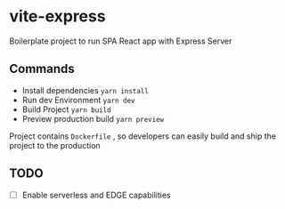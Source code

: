 # vite-express

Boilerplate project to run SPA React app with Express Server

## Commands

 - Install dependencies `yarn install` 
 - Run dev Environment `yarn dev`
 - Build Project `yarn build`
 - Preview production build `yarn preview`

Project contains `Dockerfile` , so developers can easily build and ship the project to the production

## TODO

 - [ ] Enable serverless and EDGE capabilities
